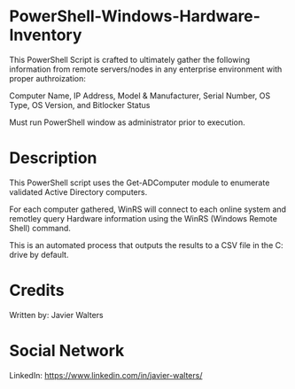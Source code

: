 # PowerShell-Windows-Hardware-Inventory

This PowerShell Script is crafted to ultimately gather the following information from remote servers/nodes in any enterprise environment with proper authroization:

Computer Name, IP Address, Model & Manufacturer, Serial Number, OS Type, OS Version, and Bitlocker Status

Must run PowerShell window as administrator prior to execution. 

# Description

This PowerShell script uses the Get-ADComputer module to enumerate validated Active Directory computers.

For each computer gathered, WinRS will connect to each online system and remotley query Hardware information using the WinRS (Windows Remote Shell) command. 

This is an automated process that outputs the results to a CSV file in the C: drive by default. 

# Credits
Written by: Javier Walters

# Social Network
LinkedIn: https://www.linkedin.com/in/javier-walters/
